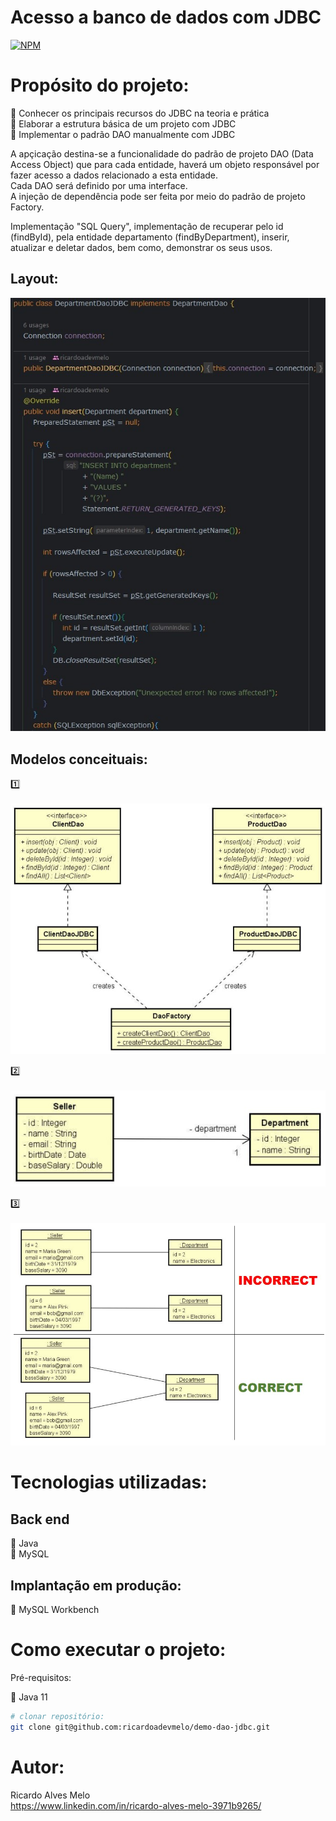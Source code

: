 # Acesso a banco de dados com JDBC
[![NPM](https://img.shields.io/npm/l/react)](https://github.com/ricardoadevmelo/demo-dao-jdbc/blob/main/LICENCE) 

# Propósito do projeto:

:small_blue_diamond: Conhecer os principais recursos do JDBC na teoria e prática <br />
:small_blue_diamond: Elaborar a estrutura básica de um projeto com JDBC <br />
:small_blue_diamond: Implementar o padrão DAO manualmente com JDBC <br />

A apçicação destina-se a funcionalidade do padrão de projeto DAO (Data Access Object) que para cada entidade, haverá um objeto responsável por fazer acesso a dados relacionado a esta
entidade. <br />
Cada DAO será definido por uma interface. <br />
A injeção de dependência pode ser feita por meio do padrão de projeto Factory. <br />

Implementação "SQL Query", implementação de recuperar pelo id (findById), pela entidade departamento (findByDepartment), inserir, atualizar e deletar dados, bem como, demonstrar os seus usos.

## Layout:
![Mobile 1](https://github.com/ricardoadevmelo/demo-dao-jdbc/blob/main/assets/modelo%20layout.jpg)

## Modelos conceituais:

:one: <br /> <br />
![Modelo Conceitual](https://github.com/ricardoadevmelo/demo-dao-jdbc/blob/main/assets/modelo%20conceitual1.jpg) <br />

:two: <br /> <br />
![Modelo Conceitual](https://github.com/ricardoadevmelo/demo-dao-jdbc/blob/main/assets/modelo%20conceitual2.jpg) <br />

:three: <br /> <br />
![Modelo Conceitual](https://github.com/ricardoadevmelo/demo-dao-jdbc/blob/main/assets/modelo%20conceitual3.jpg) <br />

# Tecnologias utilizadas:
## Back end
:small_blue_diamond: Java <br />
:small_blue_diamond: MySQL

## Implantação em produção:
:small_blue_diamond: MySQL Workbench

# Como executar o projeto:

Pré-requisitos: <br />

:small_blue_diamond: Java 11 <br />
```bash
# clonar repositório: 
git clone git@github.com:ricardoadevmelo/demo-dao-jdbc.git
```

# Autor: <br />
Ricardo Alves Melo <br />
https://www.linkedin.com/in/ricardo-alves-melo-3971b9265/
